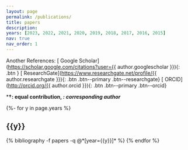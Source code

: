 ```yaml
---
layout: page
permalink: /publications/
title: papers
description:
years: [2023, 2022, 2021, 2020, 2019, 2018, 2017, 2016, 2015]
nav: true
nav_order: 1
---
```

Another References: [<i class="fas fa-graduation-cap"></i> Google Scholar](https://scholar.google.com/citations?user={{ author.googlescholar }}){: .btn } [<i class="fab fa-researchgate"></i> ResearchGate](https://www.researchgate.net/profile/{{ author.researchgate }}){: .btn .btn--primary .btn--researchgate} [<i class="fab fa-orcid"></i> ORCID](http://orcid.org/{{ author.orcid }}){: .btn .btn--primary .btn--orcid}

***†: equal contribution, *: corresponding author***

<!-- _pages/publications.md -->
<div class="publications">

{%- for y in page.years %}
  <h2 class="year">{{y}}</h2>
  {% bibliography -f papers -q @*[year={{y}}]* %}
{% endfor %}

</div>

